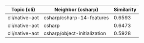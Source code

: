 | Topic (cli) | Neighbor (csharp) | Similarity |
|-------------|-------------------|------------|
| cli/native-aot | csharp/csharp-14-features | 0.6593 |
| cli/native-aot | csharp | 0.6473 |
| cli/native-aot | csharp/object-initialization | 0.5928 |

